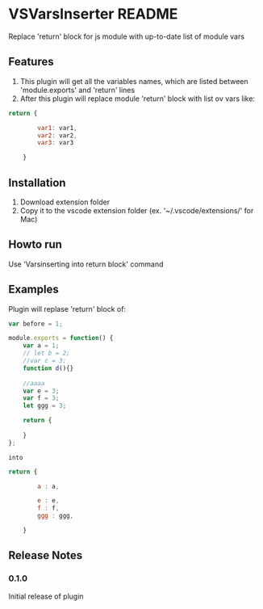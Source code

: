 # VSVarsInserter README

Replace 'return' block for js module with up-to-date list of module vars

## Features

1) This plugin will get all the variables names, which are listed between 'module.exports' and 'return' lines
2) After this plugin will replace module 'return' block with list ov vars like:
```javascript
return {

        var1: var1,
        var2: var2,
        var3: var3

	}
```

## Installation

1) Download extension folder
2) Copy it to the vscode extension folder (ex. '~/.vscode/extensions/' for Mac)

## Howto run
Use 'Varsinserting into return block' command

## Examples

Plugin will replase 'return' block of:
```javascript
var before = 1;

module.exports = function() {
    var a = 1;
    // let b = 2;
    //var c = 3;
    function d(){}
    
    //aaaa
    var e = 3;
    var f = 3;
    let ggg = 3;

    return {
    
    }
};
```

    into
```javascript
return {

		a : a,

		e : e,
		f : f,
		ggg : ggg,

	}
```

## Release Notes

### 0.1.0

Initial release of plugin